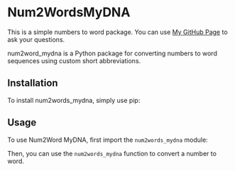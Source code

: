 # Num2WordsMyDNA

This is a simple numbers to word package. You can use
[My GitHub Page](https://github.com/beastboixdna)
to ask your questions.

num2word_mydna is a Python package for converting numbers to word sequences using custom short abbreviations.

## Installation

To install num2words_mydna, simply use pip:

## Usage

To use Num2Word MyDNA, first import the `num2words_mydna` module:

Then, you can use the `num2words_mydna` function to convert a number to word.
